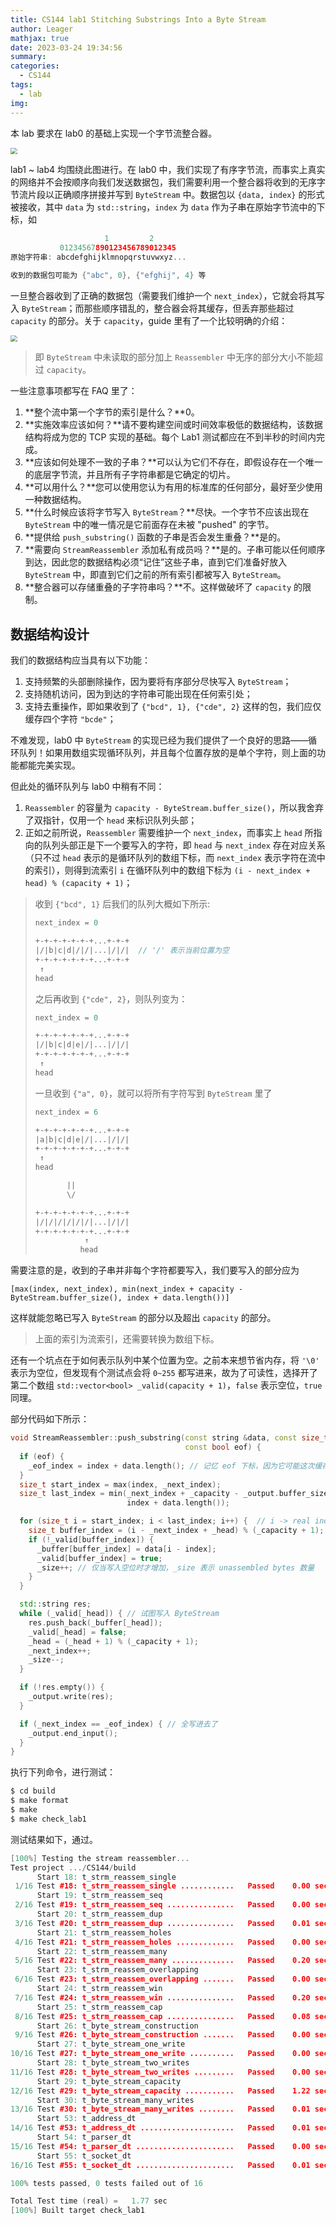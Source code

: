 ```yaml
---
title: CS144 lab1 Stitching Substrings Into a Byte Stream
author: Leager
mathjax: true
date: 2023-03-24 19:34:56
summary:
categories:
  - CS144
tags:
  - lab
img:
---
```


本 lab 要求在 lab0 的基础上实现一个字节流整合器。

<!--more-->

<img src="1.png" style="zoom:67%;" />

lab1 ~ lab4 均围绕此图进行。在 lab0 中，我们实现了有序字节流，而事实上真实的网络并不会按顺序向我们发送数据包，我们需要利用一个整合器将收到的无序字节流片段以正确顺序拼接并写到 `ByteStream` 中。数据包以 `{data, index}` 的形式被接收，其中 `data` 为 `std::string`，`index` 为 `data` 作为子串在原始字节流中的下标，如

```c++
                     1         2
           01234567890123456789012345
原始字符串: abcdefghijklmnopqrstuvwxyz...

收到的数据包可能为 {"abc", 0}, {"efghij", 4} 等
```

一旦整合器收到了正确的数据包（需要我们维护一个 `next_index`），它就会将其写入 `ByteStream`；而那些顺序错乱的，整合器会将其缓存，但丢弃那些超过 `capacity` 的部分。关于 `capacity`，guide 里有了一个比较明确的介绍：

<img src="2.png" style="zoom:67%;" />

> 即 `ByteStream` 中未读取的部分加上 `Reassembler` 中无序的部分大小不能超过 `capacity`。

一些注意事项都写在 FAQ 里了：

1. **整个流中第一个字节的索引是什么？**0。
2. **实施效率应该如何？**请不要构建空间或时间效率极低的数据结构，该数据结构将成为您的 TCP 实现的基础。每个 Lab1 测试都应在不到半秒的时间内完成。
3. **应该如何处理不一致的子串？**可以认为它们不存在，即假设存在一个唯一的底层字节流，并且所有子字符串都是它确定的切片。
4. **可以用什么？**您可以使用您认为有用的标准库的任何部分，最好至少使用一种数据结构。
5. **什么时候应该将字节写入 `ByteStream`？**尽快。一个字节不应该出现在 `ByteStream` 中的唯一情况是它前面存在未被 "pushed" 的字节。
6. **提供给 `push_substring()` 函数的子串是否会发生重叠？**是的。
7. **需要向 `StreamReassembler` 添加私有成员吗？**是的。子串可能以任何顺序到达，因此您的数据结构必须“记住”这些子串，直到它们准备好放入 `ByteStream` 中，即直到它们之前的所有索引都被写入 `ByteStream`。
8. **整合器可以存储重叠的子字符串吗？**不。这样做破坏了 `capacity` 的限制。

## 数据结构设计

我们的数据结构应当具有以下功能：

1. 支持频繁的头部删除操作，因为要将有序部分尽快写入 `ByteStream`；
2. 支持随机访问，因为到达的字符串可能出现在任何索引处；
3. 支持去重操作，即如果收到了 `{"bcd", 1}, {"cde", 2}` 这样的包，我们应仅缓存四个字符 `"bcde"`；

不难发现，lab0 中 `ByteStream` 的实现已经为我们提供了一个良好的思路——循环队列！如果用数组实现循环队列，并且每个位置存放的是单个字符，则上面的功能都能完美实现。

但此处的循环队列与 lab0 中稍有不同：

1. `Reassembler` 的容量为 `capacity - ByteStream.buffer_size()`，所以我舍弃了双指针，仅用一个 `head` 来标识队列头部；
2. 正如之前所说，`Reassembler` 需要维护一个 `next_index`，而事实上 `head` 所指向的队列头部正是下一个要写入的字符，即 `head` 与 `next_index` 存在对应关系（只不过 `head` 表示的是循环队列的数组下标，而 `next_index` 表示字符在流中的索引），则得到流索引 `i` 在循环队列中的数组下标为 `(i - next_index + head) % (capacity + 1)`；

> 收到 `{"bcd", 1}` 后我们的队列大概如下所示:
>
> ```c++
> next_index = 0
>
> +-+-+-+-+-+-+...+-+-+
> |/|b|c|d|/|/|...|/|/|  // '/' 表示当前位置为空
> +-+-+-+-+-+-+...+-+-+
>  ↑
> head
> ```
>
> 之后再收到 `{"cde", 2}`，则队列变为：
>
> ```c++
> next_index = 0
>
> +-+-+-+-+-+-+...+-+-+
> |/|b|c|d|e|/|...|/|/|
> +-+-+-+-+-+-+...+-+-+
>  ↑
> head
> ```
>
> 一旦收到 `{"a", 0}`，就可以将所有字符写到 `ByteStream` 里了
>
> ```c++
> next_index = 6
>
> +-+-+-+-+-+-+...+-+-+
> |a|b|c|d|e|/|...|/|/|
> +-+-+-+-+-+-+...+-+-+
>  ↑
> head
>
>        ||
>        \/
>
> +-+-+-+-+-+-+...+-+-+
> |/|/|/|/|/|/|...|/|/|
> +-+-+-+-+-+-+...+-+-+
>            ↑
>           head
> ```

需要注意的是，收到的子串并非每个字符都要写入，我们要写入的部分应为

`[max(index, next_index), min(next_index + capacity - ByteStream.buffer_size(), index + data.length())]`

这样就能忽略已写入 `ByteStream` 的部分以及超出 `capacity` 的部分。

> 上面的索引为流索引，还需要转换为数组下标。

还有一个坑点在于如何表示队列中某个位置为空。之前本来想节省内存，将 `'\0'` 表示为空位，但发现有个测试点会将 `0~255` 都写进来，故为了可读性，选择开了第二个数组 `std::vector<bool> _valid(capacity + 1)`，`false` 表示空位，`true` 同理。

部分代码如下所示：

```c++
void StreamReassembler::push_substring(const string &data, const size_t index,
                                       const bool eof) {
  if (eof) {
    _eof_index = index + data.length(); // 记忆 eof 下标，因为它可能这次缓存在 Reassembler 中，之后才写入
  }
  size_t start_index = max(index, _next_index);
  size_t last_index = min(_next_index + _capacity - _output.buffer_size(),
                          index + data.length());

  for (size_t i = start_index; i < last_index; i++) {  // i -> real index
    size_t buffer_index = (i - _next_index + _head) % (_capacity + 1);
    if (!_valid[buffer_index]) {
      _buffer[buffer_index] = data[i - index];
      _valid[buffer_index] = true;
      _size++; // 仅当写入空位时才增加，_size 表示 unassembled bytes 数量
    }
  }

  std::string res;
  while (_valid[_head]) { // 试图写入 ByteStream
    res.push_back(_buffer[_head]);
    _valid[_head] = false;
    _head = (_head + 1) % (_capacity + 1);
    _next_index++;
    _size--;
  }

  if (!res.empty()) {
    _output.write(res);
  }

  if (_next_index == _eof_index) { // 全写进去了
    _output.end_input();
  }
}
```

执行下列命令，进行测试：

```bash
$ cd build
$ make format
$ make
$ make check_lab1
```

测试结果如下，通过。

```c++
[100%] Testing the stream reassembler...
Test project .../CS144/build
      Start 18: t_strm_reassem_single
 1/16 Test #18: t_strm_reassem_single ............   Passed    0.00 sec
      Start 19: t_strm_reassem_seq
 2/16 Test #19: t_strm_reassem_seq ...............   Passed    0.00 sec
      Start 20: t_strm_reassem_dup
 3/16 Test #20: t_strm_reassem_dup ...............   Passed    0.01 sec
      Start 21: t_strm_reassem_holes
 4/16 Test #21: t_strm_reassem_holes .............   Passed    0.00 sec
      Start 22: t_strm_reassem_many
 5/16 Test #22: t_strm_reassem_many ..............   Passed    0.20 sec
      Start 23: t_strm_reassem_overlapping
 6/16 Test #23: t_strm_reassem_overlapping .......   Passed    0.00 sec
      Start 24: t_strm_reassem_win
 7/16 Test #24: t_strm_reassem_win ...............   Passed    0.20 sec
      Start 25: t_strm_reassem_cap
 8/16 Test #25: t_strm_reassem_cap ...............   Passed    0.08 sec
      Start 26: t_byte_stream_construction
 9/16 Test #26: t_byte_stream_construction .......   Passed    0.00 sec
      Start 27: t_byte_stream_one_write
10/16 Test #27: t_byte_stream_one_write ..........   Passed    0.00 sec
      Start 28: t_byte_stream_two_writes
11/16 Test #28: t_byte_stream_two_writes .........   Passed    0.00 sec
      Start 29: t_byte_stream_capacity
12/16 Test #29: t_byte_stream_capacity ...........   Passed    1.22 sec
      Start 30: t_byte_stream_many_writes
13/16 Test #30: t_byte_stream_many_writes ........   Passed    0.01 sec
      Start 53: t_address_dt
14/16 Test #53: t_address_dt .....................   Passed    0.01 sec
      Start 54: t_parser_dt
15/16 Test #54: t_parser_dt ......................   Passed    0.00 sec
      Start 55: t_socket_dt
16/16 Test #55: t_socket_dt ......................   Passed    0.01 sec

100% tests passed, 0 tests failed out of 16

Total Test time (real) =   1.77 sec
[100%] Built target check_lab1
```